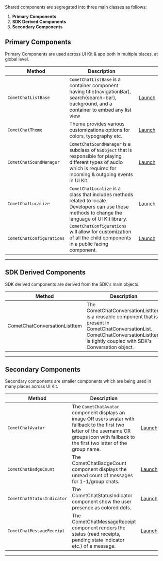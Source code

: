 Shared components are segregated into three main classes as follows:

1. **Primary Components**
2. **SDK Derived Components**
3. **Secondary Components**

## Primary Components

Primary Components are used across UI Kit & app both in multiple places. at global level.

| Method | Description |  | 
| ---- | ---- | ---- | 
| `CometChatListBase` | `CometChatListBase` is a container component having title(navigationBar), search(search-bar), background, and a container to embed any list view | [Launch](https://app.developerhub.io/cometchat-documentation/v3/react-chat-ui-kit/list-base) | 
| `CometChatTheme` | Theme provides various customizations options for colors, typography etc. | [Launch](https://app.developerhub.io/cometchat-documentation/v3/react-chat-ui-kit/theme) | 
| `CometChatSoundManager` | `CometChatSoundManager` is a subclass of `NSObject` that is responsible for playing different types of audio which is required for incoming & outgoing events in UI Kit. | [Launch](https://app.developerhub.io/cometchat-documentation/v3/react-chat-ui-kit/sound-manager) | 
| `CometChatLocalize` | `CometChatLocalize` is a class that includes methods related to locale. Developers can use these methods to change the language of UI Kit library. | [Launch](https://app.developerhub.io/cometchat-documentation/v3/react-chat-ui-kit/localize) | 
| `CometChatConfigurations` | `CometChatConfigurations` will allow for customization of all the child components in a public facing component. | [Launch](https://app.developerhub.io/cometchat-documentation/v3/react-chat-ui-kit/configurations) | 


---

## SDK Derived Components

SDK derived components are derived from the SDK's main objects.

| Method | Description |  | 
| ---- | ---- | ---- | 
| CometChatConversationListItem | The CometChatConversationListItem is a reusable component that is present in CometChatConversationList. CometChatConversationListItem is tightly coupled with SDK's Conversation object. | [Launch](https://app.developerhub.io/cometchat-documentation/v3/react-chat-ui-kit/conversation-list-item) | 


---

## Secondary Components

Secondary components are smaller components which are being used in many places across UI Kit.

| Method | Description |  | 
| ---- | ---- | ---- | 
| `CometChatAvatar` | The `CometChatAvatar` component displays an image OR users avatar with fallback to the first two letter of the username OR groups icon with fallback to the first two letter of the group name. | [Launch](https://app.developerhub.io/cometchat-documentation/v3/react-chat-ui-kit/avatar) | 
| `CometChatBadgeCount` | The CometChatBadgeCount component displays the unread count of messages for 1-1/group chats. | [Launch](https://app.developerhub.io/cometchat-documentation/v3/react-chat-ui-kit/badge-count) | 
| `CometChatStatusIndicator` | The CometChatStatusIndicator component show the user presence as colored dots. | [Launch](https://app.developerhub.io/cometchat-documentation/v3/react-chat-ui-kit/status-indicator) | 
| `CometChatMessageReceipt` | The CometChatMessageReceipt component renders the status (read receipts, pending state indicator etc.) of a message. | [Launch](https://app.developerhub.io/cometchat-documentation/v3/react-chat-ui-kit/message-receipt) | 


---